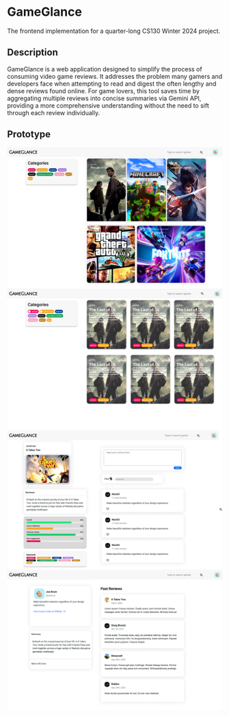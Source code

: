 # GameGlance

The frontend implementation for a quarter-long CS130 Winter 2024 project.

## Description

GameGlance is a web application designed to simplify the process of consuming video game reviews. It addresses the problem many gamers and developers face when attempting to read and digest the often lengthy and dense reviews found online. For game lovers, this tool saves time by aggregating multiple reviews into concise summaries via Gemini API, providing a more comprehensive understanding without the need to sift through each review individually. 

## Prototype
![landing-page](https://github.com/justsunli/gameglance_frontend/blob/main/images/landing-page.jpg?raw=true)
![homepage](https://github.com/justsunli/gameglance_frontend/blob/main/images/homepage.jpg?raw=true)
![review-page](https://github.com/justsunli/gameglance_frontend/blob/main/images/review-page.jpg?raw=true)
![user-info](https://github.com/justsunli/gameglance_frontend/blob/main/images/user-info.jpg?raw=true)
